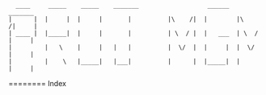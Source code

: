       ____     _____    _____    _______                   ______            _______
    |      |  |     |  |     |       |          |\    /|  |        |\    /|     |
    | ____ |  |_____|  |     |       |          | \  / |  |   ___  | \  / |     |
    |         |   \    |     |   |   |          |  \/  |  |     |  |  \/  |     |
    |         |    \   |_____|   |___|          |      |  |_____|  |      |     |
========
Index
